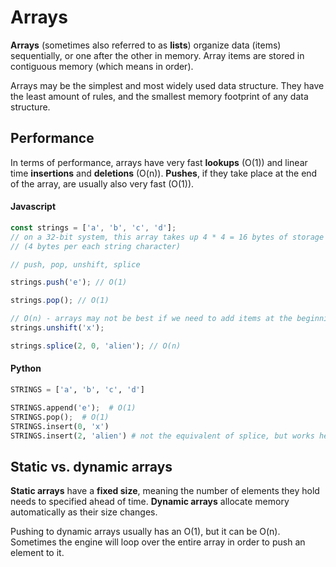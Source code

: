 # Arrays
**Arrays** (sometimes also referred to as **lists**) organize data (items) sequentially, or one after the other in memory. Array items are stored in contiguous memory (which means in order).  
  
Arrays may be the simplest and most widely used data structure. They have the least amount of rules, and the smallest memory footprint of any data structure.  

## Performance  
In terms of performance, arrays have very fast **lookups** (O(1)) and linear time **insertions** and **deletions** (O(n)). **Pushes**, if they take place at the end of the array, are usually also very fast (O(1)).

#### Javascript

```javascript
const strings = ['a', 'b', 'c', 'd'];
// on a 32-bit system, this array takes up 4 * 4 = 16 bytes of storage
// (4 bytes per each string character)

// push, pop, unshift, splice

strings.push('e'); // O(1)

strings.pop(); // O(1)

// O(n) - arrays may not be best if we need to add items at the beginning
strings.unshift('x');

strings.splice(2, 0, 'alien'); // O(n)
```

#### Python
```python
STRINGS = ['a', 'b', 'c', 'd']

STRINGS.append('e');  # O(1)
STRINGS.pop();  # O(1)
STRINGS.insert(0, 'x')
STRINGS.insert(2, 'alien') # not the equivalent of splice, but works here
```

## Static vs. dynamic arrays

**Static arrays** have a **fixed size**, meaning the number of elements they hold needs to specified ahead of time. **Dynamic arrays** allocate memory automatically as their size changes.  
  
Pushing to dynamic arrays usually has an O(1), but it can be O(n). Sometimes the engine will loop over the entire array in order to push an element to it.